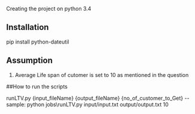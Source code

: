 Creating the project on python 3.4


## Installation
pip install python-dateutil

## Assumption
1. Average Life span of cutomer is set to 10 as mentioned in the question


##How to run the scripts

runLTV.py {input_fileName} {output_fileName} {no_of_customer_to_Get}
--sample: python jobs\runLTV.py input/input.txt output/output.txt 10



